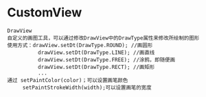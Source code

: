 # CustomView
	DrawView
	自定义的画图工具，可以通过修改DrawView中的DrawType属性来修改所绘制的图形
	使用方式：drawView.setDt(DrawType.ROUND); //画圆形
			  drawView.setDt(DrawType.LINE); //画直线
			  drawView.setDt(DrawType.FREE); //涂鸦，即随便画
			  drawView.setDt(DrawType.RECT); //画矩形
			  ...
	通过 setPaintColor(color)；可以设置画笔颜色
		 setPaintStrokeWidth(width);可以设置画笔的宽度
